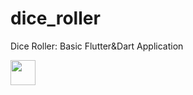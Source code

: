 # dice_roller
Dice Roller: Basic Flutter&amp;Dart Application

<img src="https://i.gyazo.com/2a39f86b0ded12bde2a19f3752015451.gif" width="40" height="40" />
